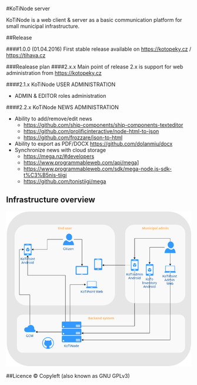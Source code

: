 #KoTiNode server

KoTiNode is a web client & server as a basic communication platform for small municipal infrastructure. 

##Release

####1.0.0 (01.04.2016)
First stable release available on https://kotopeky.cz / https://tihava.cz


###Realease plan
####2.x.x 
Main point of release 2.x is support for web administration from https://kotopeky.cz

####2.1.x KoTiNode USER ADMINISTRATION  
- ADMIN & EDITOR roles administration

####2.2.x KoTiNode NEWS ADMINISTRATION
- Ability to add/remove/edit news 
    - https://github.com/ship-components/ship-components-texteditor
    - https://github.com/prolificinteractive/node-html-to-json
    - https://github.com/frozzare/json-to-html
- Ability to export as PDF/DOCX https://github.com/dolanmiu/docx
- Synchronize news with cloud storage 
    - https://mega.nz/#developers
    - https://www.programmableweb.com/api/mega]
    - https://www.programmableweb.com/sdk/mega-node.js-sdk-t%C3%B5nis-tiigi
    - https://github.com/tonistiigi/mega  








## Infrastructure overview

<a href="http://kotopeky.cz/project">
<img border="0" alt="project" src="./public/images/KoTiDiagram.png">
</a>

##Licence
 © Copyleft (also known as GNU GPLv3)